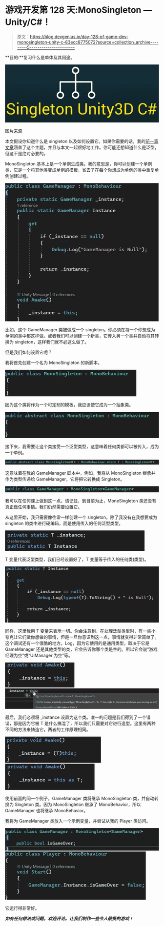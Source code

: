 # 游戏开发第 128 天:MonoSingleton — Unity/C#！

> 原文：<https://blog.devgenius.io/day-128-of-game-dev-monosingleton-unity-c-83ecc8775072?source=collection_archive---------5----------------------->

**目的:**复习什么是单体及其用途。

![](img/98fb508638289019ca5a30c4636810af.png)

[图片来源](http://www.unitygeek.com/unity_c_singleton/)

本文假设你知道什么是 singleton 以及如何设置它。如果你需要的话，我的[前一篇文章](https://medium.com/dev-genius/day-127-of-unity-dev-singletons-unity-c-781e8c34adf0)涵盖了这个主题，并且与本文一起很好地工作。你可能还想知道什么是泛型，但这不是绝对必要的。

MonoSingleton 基本上是一个单例生成类。我的意思是，你可以创建一个单例类，它是一个将其他类变成单例的模板，省去了在每个你想成为单例的类中重复单例创建过程。

![](img/b0701815276b709d871b0d4ec7d6c24a.png)

比如，这个 GameManager 类被做成一个 singleton。你必须在每一个你想成为单例的类中都这样做。或者我们可以创建一个新类，它传入另一个类并自动将其转换为 singleton，这样我们就不必这么做了。

但是我们如何设置它呢？

我将首先创建一个名为 MonoSingleton 的新脚本。

![](img/013a584a6285f39f0173f570afdf6404.png)

因为这个类将作为一个可定制的模板，我应该使它成为一个抽象类。

![](img/c7bcd57d0f62468313214e4fab297ebc.png)

接下来，我需要让这个类接受一个泛型类型，这意味着任何类都可以被传入，成为一个单例。

![](img/9511a89f6c5216dfb565edf10fbdc075.png)

这意味着在我的 GameManager 脚本中，例如，我将从 MonoSingleton 继承并作为类型传递给 GameManager，它将把它转换成 Singleton。

![](img/0e2cb2c21cb7d2a7be3a4730665eeaf7.png)

我可以在任何课上做到这一点。请记住，到目前为止，MoneSingleton 类还没有真正做任何事情。我们仍然需要设置它。

从这里开始，我只需要像往常一样创建一个 singleton，除了我没有在我想要成为 singleton 的类中进行硬编码，而是使用传入的任何泛型类型。

![](img/93d3fca68d43d1e577f9072b21a97acc.png)

T 变量代表泛型类型，我们已经设置好了，T 变量等于传入的任何类(类型)。

![](img/e1bcac5d4c560fa1ba0d639b1ff6b1b2.png)

同样，这里我用 T 变量来表示一切。你会注意到，在处理泛型类型时，有一些小夸克让它们做你想做的事情，但是一旦你意识到这一点，事情就变得非常简单了。这个调试还有一个很酷的地方。Log，因为它使用的是通用类型，取决于它是 GameManager 还是其他类型的类，它会告诉你哪个类是空的。所以它会说“游戏经理为空”或“UIManager 为空”等。

![](img/d63e3b88a9380594c98a5cb9730e7204.png)![](img/b362a5a56ece4fb9d5c30ab7b1abaf78.png)

最后，我们必须将 _instance 设置为这个类。唯一的问题是我们得到了一个错误，那是因为它被 T 是什么搞混了，所以我们只需要对它进行造型。这里有两种不同的方法来铸造它，两者的工作原理相同。

![](img/244868589616c60116ab01003f01743d.png)![](img/234f9f27bf60848057487ecc29d47f3f.png)

使用前面的同一个例子，GameManager 类将继承 MonoSingleton 类，并自动转换为 Singleton 类。因为 MonoSingleton 继承了 MonoBehavior，所以 GameManager 也将继承 MonoBehavior。

我将为 GameManager 类放入一个示例变量，并尝试从我的 Player 类访问。

![](img/f15dfa1ed1f50e0cfa9c16bfbbdf4e9b.png)![](img/1b0661ae89e61ecaa19342184b8f13df.png)

它运行得非常好。

***如有任何想法或问题，欢迎评论。让我们制作一些令人敬畏的游戏！***
